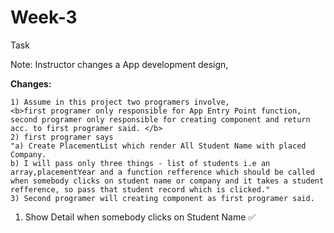 # Week-3
Task

Note:
Instructor changes a App development design, <br>

<b>Changes: </b> <br>

    1) Assume in this project two programers involve,
    <b>first programer only responsible for App Entry Point function, second programer only responsible for creating component and return acc. to first programer said. </b>
    2) first programer says 
    "a) Create PlacementList which render All Student Name with placed Company.
    b) I will pass only three things - list of students i.e an array,placementYear and a function refference which should be called when somebody clicks on student name or company and it takes a student refference, so pass that student record which is clicked."
    3) Second programer will creating component as first programer said.

1) Show Detail when somebody clicks on Student Name ✅
